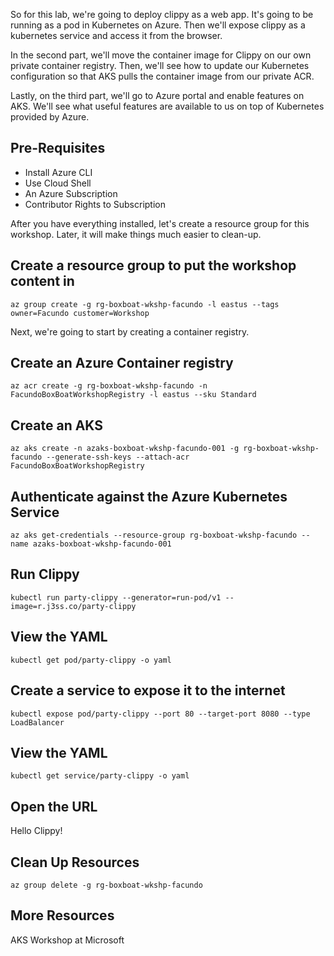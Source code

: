 So for this lab, we're going to deploy clippy as a web app. It's going to be running as a pod in Kubernetes on Azure. Then we'll expose clippy as a kubernetes service and access it from the browser. 

In the second part, we'll move the container image for Clippy on our own private container registry. Then, we'll see how to update our Kubernetes configuration so that AKS pulls the container image from our private ACR.

Lastly, on the third part, we'll go to Azure portal and enable features on AKS. We'll see what useful features are available to us on top of Kubernetes provided by Azure.

## Pre-Requisites
- Install Azure CLI
- Use Cloud Shell
- An Azure Subscription
- Contributor Rights to Subscription

After you have everything installed, let's create a resource group for this workshop. Later, it will make things much easier to clean-up.

## Create a resource group to put the workshop content in

```
az group create -g rg-boxboat-wkshp-facundo -l eastus --tags owner=Facundo customer=Workshop
```

Next, we're going to start by creating a container registry.

## Create an Azure Container registry

```
az acr create -g rg-boxboat-wkshp-facundo -n FacundoBoxBoatWorkshopRegistry -l eastus --sku Standard
```

## Create an AKS 

```
az aks create -n azaks-boxboat-wkshp-facundo-001 -g rg-boxboat-wkshp-facundo --generate-ssh-keys --attach-acr FacundoBoxBoatWorkshopRegistry
```

## Authenticate against the Azure Kubernetes Service
```
az aks get-credentials --resource-group rg-boxboat-wkshp-facundo --name azaks-boxboat-wkshp-facundo-001
```

## Run Clippy
```
kubectl run party-clippy --generator=run-pod/v1 --image=r.j3ss.co/party-clippy
```
## View the YAML
```
kubectl get pod/party-clippy -o yaml
```
## Create a service to expose it to the internet
```
kubectl expose pod/party-clippy --port 80 --target-port 8080 --type LoadBalancer
```
## View the YAML
```
kubectl get service/party-clippy -o yaml
```
## Open the URL

Hello Clippy!


## Clean Up Resources

```
az group delete -g rg-boxboat-wkshp-facundo
```

## More Resources

AKS Workshop at Microsoft
